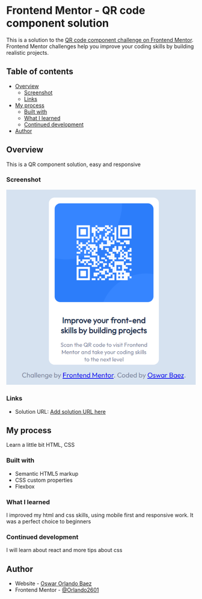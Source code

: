 # Frontend Mentor - QR code component solution

This is a solution to the [QR code component challenge on Frontend Mentor](https://www.frontendmentor.io/challenges/qr-code-component-iux_sIO_H). Frontend Mentor challenges help you improve your coding skills by building realistic projects. 

## Table of contents

- [Overview](#overview)
  - [Screenshot](#screenshot)
  - [Links](#links)
- [My process](#my-process)
  - [Built with](#built-with)
  - [What I learned](#what-i-learned)
  - [Continued development](#continued-development)
- [Author](#author)


## Overview
This is a QR component solution, easy and responsive
### Screenshot

![](./images/screenshotQRByOswarBaez.png)

### Links

- Solution URL: [Add solution URL here](https://github.com/Orlando2601/QR-Component-Solution.git)

## My process
Learn a little bit HTML, CSS
### Built with

- Semantic HTML5 markup
- CSS custom properties
- Flexbox


### What I learned
I improved my html and css skills, using mobile first and responsive work. It was a perfect choice to beginners

### Continued development

I will learn about react and more tips about css



## Author

- Website - [Oswar Orlando Baez](https://github.com/Orlando2601)
- Frontend Mentor - [@Orlando2601](https://www.frontendmentor.io/profile/Orlando2601)

